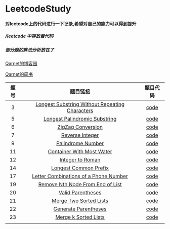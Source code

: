 # LeetcodeStudy

#### 对leetcode上的代码进行一下记录,希望对自己的能力可以得到提升

##### /leetcode  中存放着代码

##### 部分题的算法分析放在了

[Qarnet的博客园](http://www.cnblogs.com/fzy0331-leetcodestudy/)

[Qarnet的简书](https://www.jianshu.com/u/005aaa588d33)



|题号 | 题目链接 | 题目代码 |
|:-------:|:-----: |:--------:|
|  3 |[Longest Substring Without Repeating Characters](https://leetcode.com/problems/longest-substring-without-repeating-characters/description/)   |[code](https://github.com/fzy0728/LeetcodeStudy/blob/master/leetcode/LengthSubString.py)   |   
|  5 | [Longest Palindromic Substring](https://leetcode.com/problems/longest-palindromic-substring/description/) | [code](https://github.com/fzy0728/LeetcodeStudy/blob/master/leetcode/LongestPalindromicSubstring.py)  |
|  6 |[ZigZag Conversion](https://leetcode.com/problems/zigzag-conversion/description/)   | [code](https://github.com/fzy0728/LeetcodeStudy/blob/master/leetcode/ZigZagConversion.py)  |
|  7 | [Reverse Integer](https://leetcode.com/problems/reverse-integer/description/)  | [code](https://github.com/fzy0728/LeetcodeStudy/blob/master/leetcode/ReverseInteger.py)  |
|  9 |[Palindrome Number](https://github.com/fzy0728/LeetcodeStudy/blob/master/leetcode/ReverseInteger.py)   |[code](https://github.com/fzy0728/LeetcodeStudy/blob/master/leetcode/PalindromeNumber.py)   |
|  11 | [Container With Most Water](https://leetcode.com/problems/container-with-most-water/description/)  |[code](https://github.com/fzy0728/LeetcodeStudy/blob/master/leetcode/ContainerWithMostWater.py)   |
|  12 |[Integer to Roman](https://leetcode.com/problems/integer-to-roman/description/)   |[code](https://github.com/fzy0728/LeetcodeStudy/blob/master/leetcode/IntegertoRoman.py)   |
|  14 |[Longest Common Prefix](https://leetcode.com/problems/longest-common-prefix/description/)   |[code](https://github.com/fzy0728/LeetcodeStudy/blob/master/leetcode/LongestCommonPrefix.py)   |
|17   |[Letter Combinations of a Phone Number](https://leetcode.com/problems/letter-combinations-of-a-phone-number/description/)   | [code](https://github.com/fzy0728/LeetcodeStudy/blob/master/leetcode/LetterCombinationsPhoneNumber.py)  |
|  19 |[Remove Nth Node From End of List](https://leetcode.com/problems/remove-nth-node-from-end-of-list/description/)   |[code](https://github.com/fzy0728/LeetcodeStudy/blob/master/leetcode/RemoveNthNodeFromEndofList.py)   |
|20   |  [Valid Parentheses](https://leetcode.com/problems/valid-parentheses/description/) |[code](https://github.com/fzy0728/LeetcodeStudy/blob/master/leetcode/ValidParentheses.py)   |
|21   |[Merge Two Sorted Lists](https://leetcode.com/problems/merge-two-sorted-lists/description/)   |[code](https://github.com/fzy0728/LeetcodeStudy/blob/master/leetcode/MergeTwoSortedLists.py)   |
|22   |[ Generate Parentheses](https://leetcode.com/problems/generate-parentheses/description/)   | [code](https://github.com/fzy0728/LeetcodeStudy/blob/master/leetcode/GenerateParentheses.py)  |
|23   |[Merge k Sorted Lists](https://leetcode.com/problems/merge-k-sorted-lists/description/)   |[code](https://github.com/fzy0728/LeetcodeStudy/blob/master/leetcode/MergekSortedLists.py)   |
|   |   |   |
